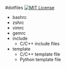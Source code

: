 #dotfiles
[![MIT License](http://img.shields.io/badge/license-MIT-blue.svg?style=flat)](LICENSE)

- bashrc
- zshrc
- vimrc
- gemrc
- include
  * C/C++ include files
- template
  * C/C++ template file
  * Python template file

